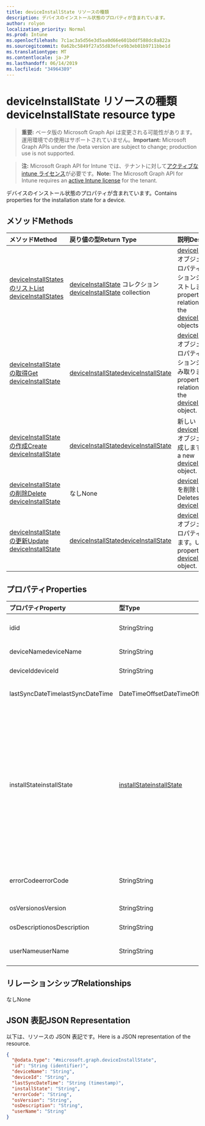 ```yaml
---
title: deviceInstallState リソースの種類
description: デバイスのインストール状態のプロパティが含まれています。
author: rolyon
localization_priority: Normal
ms.prod: Intune
ms.openlocfilehash: 7c1ac3a5d56e3d5aa0d66e601bddf588dc8a822a
ms.sourcegitcommit: 0a62bc5849f27a55d83efce9b3eb01b9711bbe1d
ms.translationtype: MT
ms.contentlocale: ja-JP
ms.lasthandoff: 06/14/2019
ms.locfileid: "34964389"
---
```

# <a name="deviceinstallstate-resource-type"></a><span data-ttu-id="f6693-103">deviceInstallState リソースの種類</span><span class="sxs-lookup"><span data-stu-id="f6693-103">deviceInstallState resource type</span></span>

> <span data-ttu-id="f6693-104">**重要:** ベータ版の Microsoft Graph Api は変更される可能性があります。運用環境での使用はサポートされていません。</span><span class="sxs-lookup"><span data-stu-id="f6693-104">**Important:** Microsoft Graph APIs under the /beta version are subject to change; production use is not supported.</span></span>

> <span data-ttu-id="f6693-105">**注:** Microsoft Graph API for Intune では、テナントに対して[アクティブな intune ライセンス](https://go.microsoft.com/fwlink/?linkid=839381)が必要です。</span><span class="sxs-lookup"><span data-stu-id="f6693-105">**Note:** The Microsoft Graph API for Intune requires an [active Intune license](https://go.microsoft.com/fwlink/?linkid=839381) for the tenant.</span></span>

<span data-ttu-id="f6693-106">デバイスのインストール状態のプロパティが含まれています。</span><span class="sxs-lookup"><span data-stu-id="f6693-106">Contains properties for the installation state for a device.</span></span>

## <a name="methods"></a><span data-ttu-id="f6693-107">メソッド</span><span class="sxs-lookup"><span data-stu-id="f6693-107">Methods</span></span>
|<span data-ttu-id="f6693-108">メソッド</span><span class="sxs-lookup"><span data-stu-id="f6693-108">Method</span></span>|<span data-ttu-id="f6693-109">戻り値の型</span><span class="sxs-lookup"><span data-stu-id="f6693-109">Return Type</span></span>|<span data-ttu-id="f6693-110">説明</span><span class="sxs-lookup"><span data-stu-id="f6693-110">Description</span></span>|
|:---|:---|:---|
|[<span data-ttu-id="f6693-111">deviceInstallStates のリスト</span><span class="sxs-lookup"><span data-stu-id="f6693-111">List deviceInstallStates</span></span>](../api/intune-books-deviceinstallstate-list.md)|<span data-ttu-id="f6693-112">[deviceInstallState](../resources/intune-books-deviceinstallstate.md) コレクション</span><span class="sxs-lookup"><span data-stu-id="f6693-112">[deviceInstallState](../resources/intune-books-deviceinstallstate.md) collection</span></span>|<span data-ttu-id="f6693-113">[deviceInstallState](../resources/intune-books-deviceinstallstate.md) オブジェクトのプロパティとリレーションシップをリストします。</span><span class="sxs-lookup"><span data-stu-id="f6693-113">List properties and relationships of the [deviceInstallState](../resources/intune-books-deviceinstallstate.md) objects.</span></span>|
|[<span data-ttu-id="f6693-114">deviceInstallState の取得</span><span class="sxs-lookup"><span data-stu-id="f6693-114">Get deviceInstallState</span></span>](../api/intune-books-deviceinstallstate-get.md)|[<span data-ttu-id="f6693-115">deviceInstallState</span><span class="sxs-lookup"><span data-stu-id="f6693-115">deviceInstallState</span></span>](../resources/intune-books-deviceinstallstate.md)|<span data-ttu-id="f6693-116">[deviceInstallState](../resources/intune-books-deviceinstallstate.md) オブジェクトのプロパティとリレーションシップを読み取ります。</span><span class="sxs-lookup"><span data-stu-id="f6693-116">Read properties and relationships of the [deviceInstallState](../resources/intune-books-deviceinstallstate.md) object.</span></span>|
|[<span data-ttu-id="f6693-117">deviceInstallState の作成</span><span class="sxs-lookup"><span data-stu-id="f6693-117">Create deviceInstallState</span></span>](../api/intune-books-deviceinstallstate-create.md)|[<span data-ttu-id="f6693-118">deviceInstallState</span><span class="sxs-lookup"><span data-stu-id="f6693-118">deviceInstallState</span></span>](../resources/intune-books-deviceinstallstate.md)|<span data-ttu-id="f6693-119">新しい [deviceInstallState](../resources/intune-books-deviceinstallstate.md) オブジェクトを作成します。</span><span class="sxs-lookup"><span data-stu-id="f6693-119">Create a new [deviceInstallState](../resources/intune-books-deviceinstallstate.md) object.</span></span>|
|[<span data-ttu-id="f6693-120">deviceInstallState の削除</span><span class="sxs-lookup"><span data-stu-id="f6693-120">Delete deviceInstallState</span></span>](../api/intune-books-deviceinstallstate-delete.md)|<span data-ttu-id="f6693-121">なし</span><span class="sxs-lookup"><span data-stu-id="f6693-121">None</span></span>|<span data-ttu-id="f6693-122">[deviceInstallState](../resources/intune-books-deviceinstallstate.md) を削除します。</span><span class="sxs-lookup"><span data-stu-id="f6693-122">Deletes a [deviceInstallState](../resources/intune-books-deviceinstallstate.md).</span></span>|
|[<span data-ttu-id="f6693-123">deviceInstallState の更新</span><span class="sxs-lookup"><span data-stu-id="f6693-123">Update deviceInstallState</span></span>](../api/intune-books-deviceinstallstate-update.md)|[<span data-ttu-id="f6693-124">deviceInstallState</span><span class="sxs-lookup"><span data-stu-id="f6693-124">deviceInstallState</span></span>](../resources/intune-books-deviceinstallstate.md)|<span data-ttu-id="f6693-125">[deviceInstallState](../resources/intune-books-deviceinstallstate.md) オブジェクトのプロパティを更新します。</span><span class="sxs-lookup"><span data-stu-id="f6693-125">Update the properties of a [deviceInstallState](../resources/intune-books-deviceinstallstate.md) object.</span></span>|

## <a name="properties"></a><span data-ttu-id="f6693-126">プロパティ</span><span class="sxs-lookup"><span data-stu-id="f6693-126">Properties</span></span>
|<span data-ttu-id="f6693-127">プロパティ</span><span class="sxs-lookup"><span data-stu-id="f6693-127">Property</span></span>|<span data-ttu-id="f6693-128">型</span><span class="sxs-lookup"><span data-stu-id="f6693-128">Type</span></span>|<span data-ttu-id="f6693-129">説明</span><span class="sxs-lookup"><span data-stu-id="f6693-129">Description</span></span>|
|:---|:---|:---|
|<span data-ttu-id="f6693-130">id</span><span class="sxs-lookup"><span data-stu-id="f6693-130">id</span></span>|<span data-ttu-id="f6693-131">String</span><span class="sxs-lookup"><span data-stu-id="f6693-131">String</span></span>|<span data-ttu-id="f6693-132">エンティティのキー。</span><span class="sxs-lookup"><span data-stu-id="f6693-132">Key of the entity.</span></span>|
|<span data-ttu-id="f6693-133">deviceName</span><span class="sxs-lookup"><span data-stu-id="f6693-133">deviceName</span></span>|<span data-ttu-id="f6693-134">String</span><span class="sxs-lookup"><span data-stu-id="f6693-134">String</span></span>|<span data-ttu-id="f6693-135">デバイス名。</span><span class="sxs-lookup"><span data-stu-id="f6693-135">Device name.</span></span>|
|<span data-ttu-id="f6693-136">deviceId</span><span class="sxs-lookup"><span data-stu-id="f6693-136">deviceId</span></span>|<span data-ttu-id="f6693-137">String</span><span class="sxs-lookup"><span data-stu-id="f6693-137">String</span></span>|<span data-ttu-id="f6693-138">デバイス ID。</span><span class="sxs-lookup"><span data-stu-id="f6693-138">Device Id.</span></span>|
|<span data-ttu-id="f6693-139">lastSyncDateTime</span><span class="sxs-lookup"><span data-stu-id="f6693-139">lastSyncDateTime</span></span>|<span data-ttu-id="f6693-140">DateTimeOffset</span><span class="sxs-lookup"><span data-stu-id="f6693-140">DateTimeOffset</span></span>|<span data-ttu-id="f6693-141">最後の同期日時。</span><span class="sxs-lookup"><span data-stu-id="f6693-141">Last sync date and time.</span></span>|
|<span data-ttu-id="f6693-142">installState</span><span class="sxs-lookup"><span data-stu-id="f6693-142">installState</span></span>|[<span data-ttu-id="f6693-143">installState</span><span class="sxs-lookup"><span data-stu-id="f6693-143">installState</span></span>](../resources/intune-books-installstate.md)|<span data-ttu-id="f6693-144">電子ブックのインストールの状態。</span><span class="sxs-lookup"><span data-stu-id="f6693-144">The install state of the eBook.</span></span> <span data-ttu-id="f6693-145">可能な値は、`notApplicable`、`installed`、`failed`、`notInstalled`、`uninstallFailed`、`unknown` です。</span><span class="sxs-lookup"><span data-stu-id="f6693-145">Possible values are: `notApplicable`, `installed`, `failed`, `notInstalled`, `uninstallFailed`, `unknown`.</span></span>|
|<span data-ttu-id="f6693-146">errorCode</span><span class="sxs-lookup"><span data-stu-id="f6693-146">errorCode</span></span>|<span data-ttu-id="f6693-147">String</span><span class="sxs-lookup"><span data-stu-id="f6693-147">String</span></span>|<span data-ttu-id="f6693-148">インストール失敗のエラー コード。</span><span class="sxs-lookup"><span data-stu-id="f6693-148">The error code for install failures.</span></span>|
|<span data-ttu-id="f6693-149">osVersion</span><span class="sxs-lookup"><span data-stu-id="f6693-149">osVersion</span></span>|<span data-ttu-id="f6693-150">String</span><span class="sxs-lookup"><span data-stu-id="f6693-150">String</span></span>|<span data-ttu-id="f6693-151">OS バージョン。</span><span class="sxs-lookup"><span data-stu-id="f6693-151">OS Version.</span></span>|
|<span data-ttu-id="f6693-152">osDescription</span><span class="sxs-lookup"><span data-stu-id="f6693-152">osDescription</span></span>|<span data-ttu-id="f6693-153">String</span><span class="sxs-lookup"><span data-stu-id="f6693-153">String</span></span>|<span data-ttu-id="f6693-154">OS の説明。</span><span class="sxs-lookup"><span data-stu-id="f6693-154">OS Description.</span></span>|
|<span data-ttu-id="f6693-155">userName</span><span class="sxs-lookup"><span data-stu-id="f6693-155">userName</span></span>|<span data-ttu-id="f6693-156">String</span><span class="sxs-lookup"><span data-stu-id="f6693-156">String</span></span>|<span data-ttu-id="f6693-157">デバイスのユーザー名です。</span><span class="sxs-lookup"><span data-stu-id="f6693-157">Device User Name.</span></span>|

## <a name="relationships"></a><span data-ttu-id="f6693-158">リレーションシップ</span><span class="sxs-lookup"><span data-stu-id="f6693-158">Relationships</span></span>
<span data-ttu-id="f6693-159">なし</span><span class="sxs-lookup"><span data-stu-id="f6693-159">None</span></span>

## <a name="json-representation"></a><span data-ttu-id="f6693-160">JSON 表記</span><span class="sxs-lookup"><span data-stu-id="f6693-160">JSON Representation</span></span>
<span data-ttu-id="f6693-161">以下は、リソースの JSON 表記です。</span><span class="sxs-lookup"><span data-stu-id="f6693-161">Here is a JSON representation of the resource.</span></span>
<!-- {
  "blockType": "resource",
  "keyProperty": "id",
  "@odata.type": "microsoft.graph.deviceInstallState"
}
-->
``` json
{
  "@odata.type": "#microsoft.graph.deviceInstallState",
  "id": "String (identifier)",
  "deviceName": "String",
  "deviceId": "String",
  "lastSyncDateTime": "String (timestamp)",
  "installState": "String",
  "errorCode": "String",
  "osVersion": "String",
  "osDescription": "String",
  "userName": "String"
}
```





